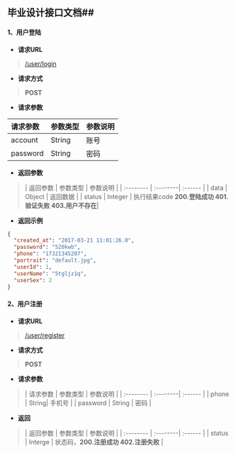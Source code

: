 ## 毕业设计接口文档##

#### 1、用户登陆

- **请求URL**
> [/user/login](http://localhost:8080/Kingbora/user/login)

- **请求方式** 
> **POST**

- **请求参数**
>
 | 请求参数      |     参数类型 |   参数说明   |
| :-------- | :--------| :------ |
| account | String |  账号 |
| password |   String |  密码 |

- **返回参数**
> | 返回参数      |     参数类型 |   参数说明   |
| :-------- | :--------| :------ |
| data |   Object |  返回数据 |
| status |   Integer |  执行结果code **200.登陆成功 401.验证失败 403.用户不存在**|

- **返回示例**
>    
```json
{
  "created_at": "2017-03-21 11:01:26.0",
  "password": "520kwb",
  "phone": "17321345207",
  "portrait": "default.jpg",
  "userId": 1,
  "userName": "5tgljz1q",
  "userSex": 2
}
```

#### 2、用户注册

- **请求URL**
> [/user/register](http://localhost:8080/Kingbora/user/register)


- **请求方式** 
>**POST**

- **请求参数**
> | 请求参数      |     参数类型 |   参数说明   |
| :-------- | :--------| :------ |
| phone |   String| 手机号 |
| password | String |  密码 |

- **返回**
> | 返回参数      |     参数类型 |   参数说明   |
| :-------- | :--------| :------ |
| status |   Interge | 状态码，**200.注册成功 402.注册失败** |
